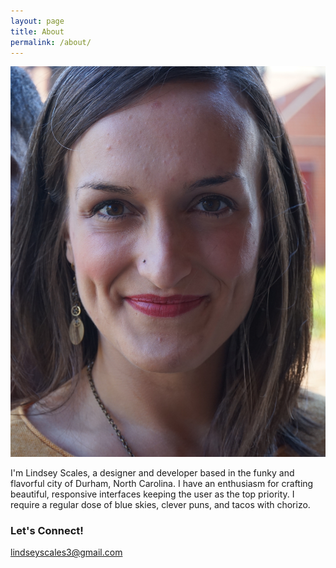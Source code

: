 ```yaml
---
layout: page
title: About
permalink: /about/
---
```


![Lindsey Scales](/images/LindseyScales.jpg "Lindsey Scales")

I'm Lindsey Scales, a designer and developer based in the funky and flavorful city of Durham, North Carolina. I have an enthusiasm for crafting beautiful, responsive interfaces keeping the user as the top priority. I require a regular dose of blue skies, clever puns, and tacos with chorizo.


### Let's Connect!

[lindseyscales3@gmail.com](mailto:lindseyscales3@gmail.com)